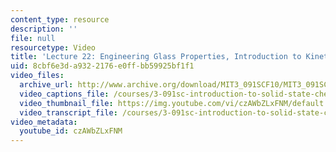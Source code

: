 ```yaml
---
content_type: resource
description: ''
file: null
resourcetype: Video
title: 'Lecture 22: Engineering Glass Properties, Introduction to Kinetics'
uid: 8cbf6e3d-a932-2176-e0ff-bb59925bf1f1
video_files:
  archive_url: http://www.archive.org/download/MIT3_091SCF10/MIT3_091SCF10lec22_300k.mp4
  video_captions_file: /courses/3-091sc-introduction-to-solid-state-chemistry-fall-2010/64ba16f88eee5f5db6998e92e2aa46f3_czAWbZLxFNM.vtt
  video_thumbnail_file: https://img.youtube.com/vi/czAWbZLxFNM/default.jpg
  video_transcript_file: /courses/3-091sc-introduction-to-solid-state-chemistry-fall-2010/9f42b4dfae7424cdacb8252e6a806e65_czAWbZLxFNM.pdf
video_metadata:
  youtube_id: czAWbZLxFNM
---
```

